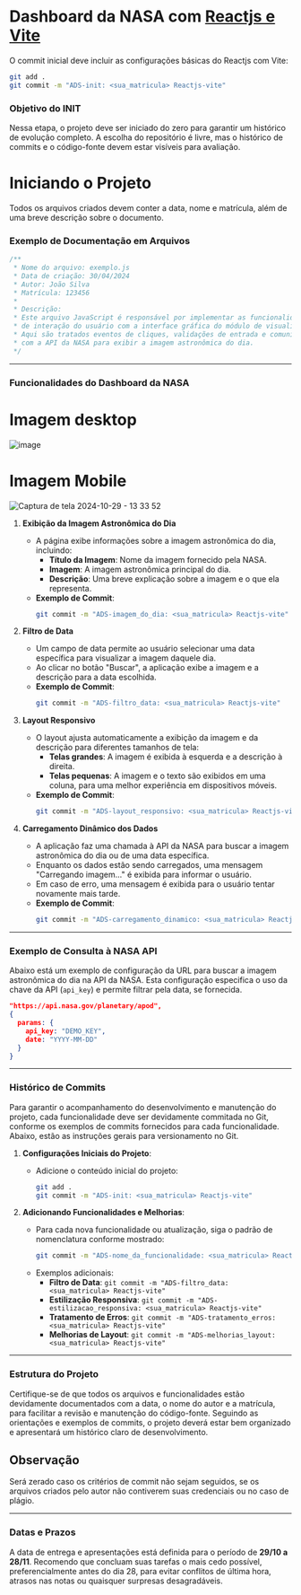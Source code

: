 
# Dashboard da NASA com [Reactjs e Vite](https://pt.vitejs.dev/guide/)

O commit inicial deve incluir as configurações básicas do Reactjs com Vite:
```bash
git add .
git commit -m "ADS-init: <sua_matricula> Reactjs-vite"
```

### Objetivo do INIT
Nessa etapa, o projeto deve ser iniciado do zero para garantir um histórico de evolução completo. A escolha do repositório é livre, mas o histórico de commits e o código-fonte devem estar visíveis para avaliação.

# Iniciando o Projeto
Todos os arquivos criados devem conter a data, nome e matrícula, além de uma breve descrição sobre o documento.

### Exemplo de Documentação em Arquivos
```js
/**
 * Nome do arquivo: exemplo.js
 * Data de criação: 30/04/2024
 * Autor: João Silva
 * Matrícula: 123456
 *
 * Descrição:
 * Este arquivo JavaScript é responsável por implementar as funcionalidades
 * de interação do usuário com a interface gráfica do módulo de visualização da NASA.
 * Aqui são tratados eventos de cliques, validações de entrada e comunicação
 * com a API da NASA para exibir a imagem astronômica do dia.
 */
```

---

### Funcionalidades do Dashboard da NASA

# Imagem desktop
![image](https://github.com/user-attachments/assets/bfce0907-52a1-4389-a54e-8f7e74cca48d)

# Imagem Mobile

![Captura de tela 2024-10-29 - 13 33 52](https://github.com/user-attachments/assets/f473d34c-ee8a-4b11-97bc-54f5fc4306cb)

1. **Exibição da Imagem Astronômica do Dia**
   - A página exibe informações sobre a imagem astronômica do dia, incluindo:
     - **Título da Imagem**: Nome da imagem fornecido pela NASA.
     - **Imagem**: A imagem astronômica principal do dia.
     - **Descrição**: Uma breve explicação sobre a imagem e o que ela representa.
   - **Exemplo de Commit**:
     ```bash
     git commit -m "ADS-imagem_do_dia: <sua_matricula> Reactjs-vite"
     ```

2. **Filtro de Data**
   - Um campo de data permite ao usuário selecionar uma data específica para visualizar a imagem daquele dia.
   - Ao clicar no botão "Buscar", a aplicação exibe a imagem e a descrição para a data escolhida.
   - **Exemplo de Commit**:
     ```bash
     git commit -m "ADS-filtro_data: <sua_matricula> Reactjs-vite"
     ```

3. **Layout Responsivo**
   - O layout ajusta automaticamente a exibição da imagem e da descrição para diferentes tamanhos de tela:
     - **Telas grandes**: A imagem é exibida à esquerda e a descrição à direita.
     - **Telas pequenas**: A imagem e o texto são exibidos em uma coluna, para uma melhor experiência em dispositivos móveis.
   - **Exemplo de Commit**:
     ```bash
     git commit -m "ADS-layout_responsivo: <sua_matricula> Reactjs-vite"
     ```

4. **Carregamento Dinâmico dos Dados**
   - A aplicação faz uma chamada à API da NASA para buscar a imagem astronômica do dia ou de uma data específica.
   - Enquanto os dados estão sendo carregados, uma mensagem "Carregando imagem..." é exibida para informar o usuário.
   - Em caso de erro, uma mensagem é exibida para o usuário tentar novamente mais tarde.
   - **Exemplo de Commit**:
     ```bash
     git commit -m "ADS-carregamento_dinamico: <sua_matricula> Reactjs-vite"
     ```

---

### Exemplo de Consulta à NASA API

Abaixo está um exemplo de configuração da URL para buscar a imagem astronômica do dia na API da NASA. Esta configuração especifica o uso da chave da API (`api_key`) e permite filtrar pela data, se fornecida.

```json
"https://api.nasa.gov/planetary/apod",
{
  params: {
    api_key: "DEMO_KEY",
    date: "YYYY-MM-DD"
  }
}
```

---

### Histórico de Commits

Para garantir o acompanhamento do desenvolvimento e manutenção do projeto, cada funcionalidade deve ser devidamente commitada no Git, conforme os exemplos de commits fornecidos para cada funcionalidade. Abaixo, estão as instruções gerais para versionamento no Git.

1. **Configurações Iniciais do Projeto**:
   - Adicione o conteúdo inicial do projeto:
     ```bash
     git add .
     git commit -m "ADS-init: <sua_matricula> Reactjs-vite"
     ```

2. **Adicionando Funcionalidades e Melhorias**:
   - Para cada nova funcionalidade ou atualização, siga o padrão de nomenclatura conforme mostrado:
     ```bash
     git commit -m "ADS-nome_da_funcionalidade: <sua_matricula> Reactjs-vite"
     ```
   - Exemplos adicionais:
     - **Filtro de Data**: `git commit -m "ADS-filtro_data: <sua_matricula> Reactjs-vite"`
     - **Estilização Responsiva**: `git commit -m "ADS-estilizacao_responsiva: <sua_matricula> Reactjs-vite"`
     - **Tratamento de Erros**: `git commit -m "ADS-tratamento_erros: <sua_matricula> Reactjs-vite"`
     - **Melhorias de Layout**: `git commit -m "ADS-melhorias_layout: <sua_matricula> Reactjs-vite"`

---

### Estrutura do Projeto

Certifique-se de que todos os arquivos e funcionalidades estão devidamente documentados com a data, o nome do autor e a matrícula, para facilitar a revisão e manutenção do código-fonte. Seguindo as orientações e exemplos de commits, o projeto deverá estar bem organizado e apresentará um histórico claro de desenvolvimento.




## Observação
Será zerado caso os critérios de commit não sejam seguidos, se os arquivos criados pelo autor não contiverem suas credenciais ou no caso de plágio.

___

### Datas e Prazos
A data de entrega e apresentações está definida para o período de **29/10 a 28/11**. Recomendo que concluam suas tarefas o mais cedo possível, preferencialmente antes do dia 28, para evitar conflitos de última hora, atrasos nas notas ou quaisquer surpresas desagradáveis.

